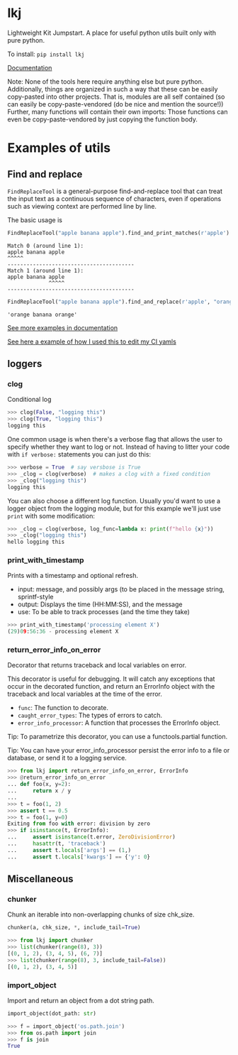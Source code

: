 # lkj

Lightweight Kit Jumpstart. A place for useful python utils built only with pure python.

To install:	```pip install lkj```

[Documentation](https://i2mint.github.io/lkj)

Note: None of the tools here require anything else but pure python.
Additionally, things are organized in such a way that these can be 
easily copy-pasted into other projects. 
That is, modules are all self contained (so can easily be copy-paste-vendored 
(do be nice and mention the source!))
Further, many functions will contain their own imports: Those functions can even be 
copy-paste-vendored by just copying the function body.

# Examples of utils

## Find and replace

`FindReplaceTool` is a general-purpose find-and-replace tool that can treat the input text as a continuous sequence of characters, 
even if operations such as viewing context are performed line by line.

The basic usage is 

```python
FindReplaceTool("apple banana apple").find_and_print_matches(r'apple')
```
    
    Match 0 (around line 1):
    apple banana apple
    ^^^^^
    ----------------------------------------
    Match 1 (around line 1):
    apple banana apple
                 ^^^^^
    ----------------------------------------

```python
FindReplaceTool("apple banana apple").find_and_replace(r'apple', "orange")
```

    'orange banana orange'

[See more examples in documentation](https://i2mint.github.io/lkj/module_docs/lkj/strings.html#lkj.strings.FindReplaceTool)

[See here a example of how I used this to edit my CI yamls](https://github.com/i2mint/lkj/discussions/4#discussioncomment-12104547)

## loggers

### clog

Conditional log

```python
>>> clog(False, "logging this")
>>> clog(True, "logging this")
logging this
```

One common usage is when there's a verbose flag that allows the user to specify
whether they want to log or not. Instead of having to litter your code with
`if verbose:` statements you can just do this:

```python
>>> verbose = True  # say versbose is True
>>> _clog = clog(verbose)  # makes a clog with a fixed condition
>>> _clog("logging this")
logging this
```

You can also choose a different log function.
Usually you'd want to use a logger object from the logging module,
but for this example we'll just use `print` with some modification:

```python
>>> _clog = clog(verbose, log_func=lambda x: print(f"hello {x}"))
>>> _clog("logging this")
hello logging this
```

### print_with_timestamp

Prints with a timestamp and optional refresh.
- input: message, and possibly args (to be placed in the message string, sprintf-style
- output: Displays the time (HH:MM:SS), and the message
- use: To be able to track processes (and the time they take)

```python
>>> print_with_timestamp('processing element X')
(29)09:56:36 - processing element X
```

### return_error_info_on_error

Decorator that returns traceback and local variables on error.

This decorator is useful for debugging. It will catch any exceptions that occur
in the decorated function, and return an ErrorInfo object with the traceback and
local variables at the time of the error.
- `func`: The function to decorate.
- `caught_error_types`: The types of errors to catch.
- `error_info_processor`: A function that processes the ErrorInfo object.

Tip: To parametrize this decorator, you can use a functools.partial function.

Tip: You can have your error_info_processor persist the error info to a file or
database, or send it to a logging service.

```python
>>> from lkj import return_error_info_on_error, ErrorInfo
>>> @return_error_info_on_error
... def foo(x, y=2):
...     return x / y
...
>>> t = foo(1, 2)
>>> assert t == 0.5
>>> t = foo(1, y=0)
Exiting from foo with error: division by zero
>>> if isinstance(t, ErrorInfo):
...     assert isinstance(t.error, ZeroDivisionError)
...     hasattr(t, 'traceback')
...     assert t.locals['args'] == (1,)
...     assert t.locals['kwargs'] == {'y': 0}
```

## Miscellaneous

### chunker

Chunk an iterable into non-overlapping chunks of size chk_size.

```python
chunker(a, chk_size, *, include_tail=True)
```

```python
>>> from lkj import chunker
>>> list(chunker(range(8), 3))
[(0, 1, 2), (3, 4, 5), (6, 7)]
>>> list(chunker(range(8), 3, include_tail=False))
[(0, 1, 2), (3, 4, 5)]
```

### import_object

Import and return an object from a dot string path.

```python
import_object(dot_path: str)
```

```python 
>>> f = import_object('os.path.join')
>>> from os.path import join
>>> f is join
True
```
